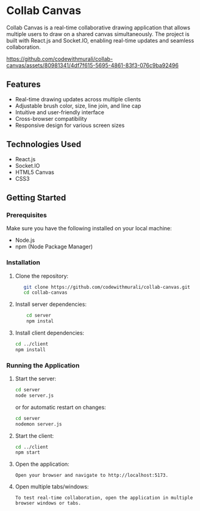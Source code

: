 ﻿# Collab Canvas

Collab Canvas is a real-time collaborative drawing application that allows multiple users to draw on a shared canvas simultaneously. The project is built with React.js and Socket.IO, enabling real-time updates and seamless collaboration.



https://github.com/codewithmurali/collab-canvas/assets/80981341/4df7f615-5695-4861-83f3-076c9ba92496



## Features

- Real-time drawing updates across multiple clients
- Adjustable brush color, size, line join, and line cap
- Intuitive and user-friendly interface
- Cross-browser compatibility
- Responsive design for various screen sizes

## Technologies Used

- React.js
- Socket.IO
- HTML5 Canvas
- CSS3

## Getting Started

### Prerequisites

Make sure you have the following installed on your local machine:

- Node.js
- npm (Node Package Manager)

### Installation

1. Clone the repository:

   ```bash
      git clone https://github.com/codewithmurali/collab-canvas.git
      cd collab-canvas
   ```

2. Install server dependencies:

   ```bash
       cd server
       npm instal
   ```

3. Install client dependencies:

   ```bash
   cd ../client
   npm install
   ```

### Running the Application

1. Start the server:

   ```bash
   cd server
   node server.js
   ```

   or for automatic restart on changes:

   ```bash
   cd server
   nodemon server.js
   ```

2. Start the client:

   ```bash
   cd ../client
   npm start
   ```

3. Open the application:

   `Open your browser and navigate to http://localhost:5173.`

4. Open multiple tabs/windows:

   `To test real-time collaboration, open the application in multiple browser windows or tabs.`
